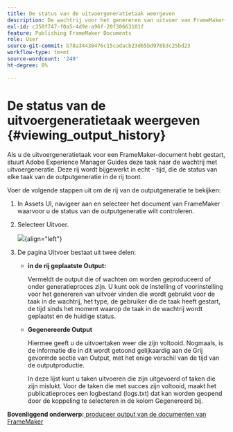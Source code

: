 ```yaml
---
title: De status van de uitvoergeneratietaak weergeven
description: De wachtrij voor het genereren van uitvoer van FrameMaker-documenten weergeven. Leer hoe u de status van een uitvoergeneratietaak kunt weergeven.
exl-id: c358f747-f0a5-4d9e-a96f-20f30663101f
feature: Publishing FrameMaker Documents
role: User
source-git-commit: b78a34430476c15cadacb23d65bd978b3c25bd23
workflow-type: tm+mt
source-wordcount: '249'
ht-degree: 0%

---
```


# De status van de uitvoergeneratietaak weergeven {#viewing_output_history}

Als u de uitvoergeneratietaak voor een FrameMaker-document hebt gestart, stuurt Adobe Experience Manager Guides deze taak naar de wachtrij met uitvoergeneratie. Deze rij wordt bijgewerkt in echt - tijd, die de status van elke taak van de outputgeneratie in de rij toont.

Voer de volgende stappen uit om de rij van de outputgeneratie te bekijken:

1. In Assets UI, navigeer aan en selecteer het document van FrameMaker waarvoor u de status van de outputgeneratie wilt controleren.

1. Selecteer Uitvoer.

   ![](images/output-queued-fm.png){align="left"}

1. De pagina Uitvoer bestaat uit twee delen:

   - **in de rij geplaatste Output:**

     Vermeldt de output die of wachten om worden geproduceerd of onder generatieproces zijn. U kunt ook de instelling of voorinstelling voor het genereren van uitvoer vinden die wordt gebruikt voor de taak in de wachtrij, het type, de gebruiker die de taak heeft gestart, de tijd sinds het moment waarop de taak in de wachtrij wordt geplaatst en de huidige status.

   - **Gegenereerde Output**

     Hiermee geeft u de uitvoertaken weer die zijn voltooid. Nogmaals, is de informatie die in dit wordt getoond gelijkaardig aan de Grij gevormde sectie van Output, met het enige verschil van de tijd van de outputproductie.

     In deze lijst kunt u taken uitvoeren die zijn uitgevoerd of taken die zijn mislukt. Voor de taken die met succes zijn voltooid, maakt het publicatieproces een logbestand \(logs.txt\) dat kan worden geopend door de koppeling te selecteren in de kolom Gegenereerd bij.


**Bovenliggend onderwerp:**[ produceer output van de documenten van FrameMaker ](fm-output-generatation.md)
